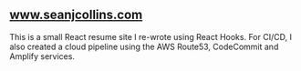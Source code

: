 ## www.seanjcollins.com
This is a small React resume site I re-wrote using React Hooks. For CI/CD, I also created a cloud pipeline using the AWS Route53, CodeCommit and Amplify services.
